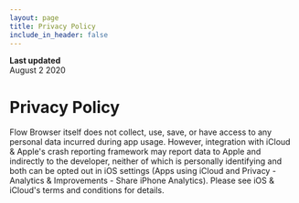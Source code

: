 ```yaml
---
layout: page
title: Privacy Policy
include_in_header: false
---
```


**Last updated**  
August 2 2020

# Privacy Policy
Flow Browser itself does not collect, use, save, or have access to any personal data incurred during app usage. However, integration with iCloud & Apple's crash reporting framework may report data to Apple and indirectly to the developer, neither of which is personally identifying and both can be opted out in iOS settings (Apps using iCloud and Privacy - Analytics & Improvements - Share iPhone Analytics). Please see iOS & iCloud's terms and conditions for details.
